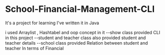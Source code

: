 # School-Financial-Management-CLI
It's a  project for learning
I've written it in Java

i used Arraylist , Hashtabel and oop concept in it 
--show class provided CLI in this project 
--student and teacher class also provided student and teacher details 
--school class provided Relation between student and teacher  In terms of Financial
